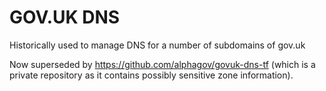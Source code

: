 # GOV.UK DNS #

Historically used to manage DNS for a number of subdomains of gov.uk

Now superseded by https://github.com/alphagov/govuk-dns-tf (which is a private repository as it contains possibly sensitive zone information).
